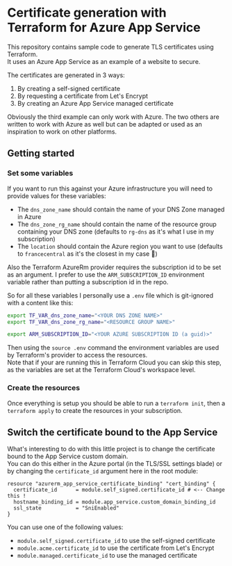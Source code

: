 # Certificate generation with Terraform for Azure App Service

This repository contains sample code to generate TLS certificates using Terraform.  
It uses an Azure App Service as an example of a website to secure.

The certificates are generated in 3 ways:
1. By creating a self-signed certificate
2. By requesting a certificate from Let's Encrypt
3. By creating an Azure App Service managed certificate

Obviously the third example can only work with Azure. The two others are written to work with Azure as well but can be adapted or used as an inspiration to work on other platforms.


## Getting started

### Set some variables

If you want to run this against your Azure infrastructure you will need to provide values for these variables:
- The `dns_zone_name` should contain the name of your DNS Zone managed in Azure
- The `dns_zone_rg_name` should contain the name of the resource group containing your DNS zone (defaults to `rg-dns` as it's what I use in my subscription)
- The `location` should contain the Azure region you want to use (defaults to `francecentral` as it's the closest in my case :croissant:)

Also the Terraform AzureRm provider requires the subscription id to be set as an argument. I prefer to use the `ARM_SUBSCRIPTION_ID` environment variable rather than putting a subscription id in the repo.  

So for all these variables I personally use a `.env` file which is git-ignored with a content like this:
```sh
export TF_VAR_dns_zone_name="<YOUR DNS ZONE NAME>"
export TF_VAR_dns_zone_rg_name="<RESOURCE GROUP NAME>"

export ARM_SUBSCRIPTION_ID="<YOUR AZURE SUBSCRIPTION ID (a guid)>"
```
Then using the `source .env` command the environment variables are used by Terraform's provider to access the resources.  
Note that if your are running this in Terraform Cloud you can skip this step, as the variables are set at the Terraform Cloud's workspace level.

### Create the resources
Once everything is setup you should be able to run a `terraform init`, then a `terraform apply` to create the resources in your subscription.  

## Switch the certificate bound to the App Service
What's interesting to do with this little project is to change the certificate bound to the App Service custom domain.  
You can do this either in the Azure portal (in the TLS/SSL settings blade) or by changing the `certificate_id` argument here in the root module:
```hcl
resource "azurerm_app_service_certificate_binding" "cert_binding" {
  certificate_id      = module.self_signed.certificate_id # <-- Change this !
  hostname_binding_id = module.app_service.custom_domain_binding_id
  ssl_state           = "SniEnabled"
}
```
You can use one of the following values:
- `module.self_signed.certificate_id` to use the self-signed certificate
- `module.acme.certificate_id` to use the certificate from Let's Encrypt
- `module.managed.certificate_id` to use the managed certificate
